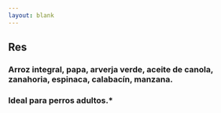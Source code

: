 ```yaml
---
layout: blank
---
```

<turbo-frame id="the_pit">
  <div style="background-image: url('../../assets/img/circles/escarapela_res.jpg')"
  class="bg-cover rounded-full animate-fade-in-down">
    <div class="rounded-full escarapela border-lacre-300">
      <h2 class="text-4xl">Res</h2>
      <h3 class="py-2 mx-8 text-xl font-bold text-center">
        Arroz integral, papa, arverja verde, aceite de canola, zanahoria, espinaca, calabacín, manzana.
      </h3>
      <h3 class="mx-8 text-xl">Ideal para perros adultos.*</h3>
    </div>
  </div>
</turbo-frame>
